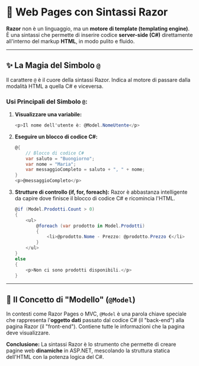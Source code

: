 # 📄 Web Pages con Sintassi Razor

**Razor** non è un linguaggio, ma un **motore di template (templating engine)**. È una sintassi che permette di inserire codice **server-side (C#)** direttamente all'interno del markup **HTML**, in modo pulito e fluido.

---

## ✨ La Magia del Simbolo `@`

Il carattere `@` è il cuore della sintassi Razor. Indica al motore di passare dalla modalità HTML a quella C# e viceversa.

### Usi Principali del Simbolo `@`:

1.  **Visualizzare una variabile:**
    ```csharp
    <p>Il nome dell'utente è: @Model.NomeUtente</p>
    ```

2.  **Eseguire un blocco di codice C#:**
    ```csharp
    @{
        // Blocco di codice C#
        var saluto = "Buongiorno";
        var nome = "Maria";
        var messaggioCompleto = saluto + ", " + nome;
    }
    <p>@messaggioCompleto</p>
    ```

3.  **Strutture di controllo (if, for, foreach):**
    Razor è abbastanza intelligente da capire dove finisce il blocco di codice C# e ricomincia l'HTML.
    ```csharp
    @if (Model.Prodotti.Count > 0)
    {
        <ul>
            @foreach (var prodotto in Model.Prodotti)
            {
                <li>@prodotto.Nome - Prezzo: @prodotto.Prezzo €</li>
            }
        </ul>
    }
    else
    {
        <p>Non ci sono prodotti disponibili.</p>
    }
    ```
---

## 🎯 Il Concetto di "Modello" (`@Model`)

In contesti come Razor Pages o MVC, `@Model` è una parola chiave speciale che rappresenta l'**oggetto dati** passato dal codice C# (il "back-end") alla pagina Razor (il "front-end"). Contiene tutte le informazioni che la pagina deve visualizzare.

**Conclusione:** La sintassi Razor è lo strumento che permette di creare pagine web **dinamiche** in ASP.NET, mescolando la struttura statica dell'HTML con la potenza logica del C#.

